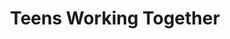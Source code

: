---
pid: ns158
title: Teens Working Together
location_transcription: North Philadelph 5th + Alleghany
coordinates: "[-75.138317205137, 39.999852544263]"
zipcode: '19132'
gen_neighborhood: North Philadelphia
neighborhood: Strawberry Mansion
outside_phl: 
age: '42'
age_range: 40-49
instagram: 
image_file_name: ns_158.jpg
proposal_transcription: |-
  Draw a mirror of art.
  Describing teens of all background.
  Cleaning up communities!
topic: Neighborhoods,Youth,Race Ethnicity
topic_summary: 0, 0, 0, 0, 0, 0
type: 2D,Mural
keywords_other: 
credit: Banny
image_labels: 
twitter: 
facebook: 
permalink: "/monuments/ns158/"
layout: item-page
---